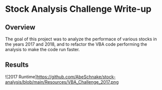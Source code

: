 # Stock Analysis Challenge Write-up
## Overview
The goal of this project was to analyze the performace of various stocks in the years 2017 and 2018, and to refactor the VBA code performing the analysis to make the code run faster.
## Results
![2017 Runtime]https://github.com/AbeSchnake/stock-analysis/blob/main/Resources/VBA_Challenge_2017.png
